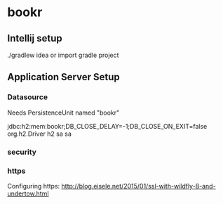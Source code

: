 # bookr

## Intellij setup
./gradlew idea or import gradle project


## Application Server Setup
### Datasource
Needs PersistenceUnit named "bookr"

<datasource jta="true" jndi-name="java:jboss/datasources/BookrDS" pool-name="BookrDS" enabled="true" use-ccm="true">
    <connection-url>jdbc:h2:mem:bookr;DB_CLOSE_DELAY=-1;DB_CLOSE_ON_EXIT=false</connection-url>
    <driver-class>org.h2.Driver</driver-class>
    <driver>h2</driver>
    <security>
        <user-name>sa</user-name>
        <password>sa</password>
    </security>
</datasource>
                
### security
                
<security-domain name="secureDomain" cache-type="default">
  <authentication>
      <login-module code="Database" flag="required">
          <module-option name="dsJndiName" value="java:jboss/datasources/BookrDS"/>
          <module-option name="principalsQuery" value="SELECT p.password FROM BOOKR_PASSWORD AS p JOIN BOOKR_AUTHORIZATION AS a ON p.authorization_id = a.person_id WHERE a.principalName = ?"/>
          <module-option name="rolesQuery" value="SELECT ar.role as &quot;Role&quot;, 'Roles' as &quot;Roles&quot; FROM BOOKR_AUTHORIZATION a JOIN BOOKR_AUTHORIZATION_ROLE ar ON a.person_id = ar.authorization_id WHERE a.principalName = ?"/>
      </login-module>
  </authentication>
</security-domain>

### https
Configuring https: http://blog.eisele.net/2015/01/ssl-with-wildfly-8-and-undertow.html